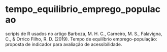 # tempo_equilibrio_emprego_populacao
scripts de R usados no artigo Barboza, M. H. C., Carneiro, M. S., Falavigna, C., &amp; Orrico Filho, R. D. (2019). Tempo de equilíbrio emprego-população: proposta de indicador para avaliação de acessibilidade.
